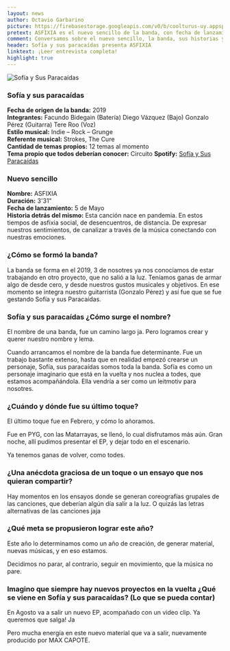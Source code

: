 ```yaml
---
layout: news
author: Octavio Garbarino
picture: https://firebasestorage.googleapis.com/v0/b/coolturus-uy.appspot.com/o/news%2Fsofiaysusparacaidas.JPG?alt=media&token=f30e23b5-3baf-4d6a-955c-152da89e75d6
pretext: ASFIXIA es el nuevo sencillo de la banda, con fecha de lanzamiento el 5 de Mayo. Esta canción nace en pandemia, en estos tiempos de asfixia social, de desencuentros, de distancia.
comment: Conversamos sobre el nuevo sencillo, la banda, sus historias y proyectos.
header: Sofía y sus paracaídas presenta ASFIXIA
linktext: ¡Leer entrevista completa! 
highlight: true
---
```

<div class="image-box">
<img src="https://firebasestorage.googleapis.com/v0/b/coolturus-uy.appspot.com/o/news%2FAsfixia.JPG?alt=media&token=1a30d0d3-8ed9-4363-a769-7d6e08be3651" alt="Sofía y Sus Paracaídas"></div>

### Sofía y sus paracaídas
**Fecha de origen de la banda:** 2019<br>
**Integrantes:** Facundo Bidegain (Batería) Diego Vázquez (Bajo)  Gonzalo Pérez (Guitarra) Tere Roo (Voz)<br>
**Estilo musical:** Indie – Rock – Grunge<br>
**Referente musical:** Strokes, The Cure<br>
**Cantidad de temas propios:** 12 temas al momento<br>
**Tema propio que todos deberían conocer:** Circuito
**Spotify:** [Sofía y Sus Paracaídas](https://open.spotify.com/artist/0vLW3E3sxu3dBfvbD2hVQR)

### Nuevo sencillo
**Nombre:** ASFIXIA<br>
**Duración:** 3'31"<br>
**Fecha de lanzamiento:** 5 de Mayo<br>
**Historia detrás del mismo:** Esta canción nace en pandemia. En estos tiempos de asfixia social, de desencuentros, de distancia. De expresar nuestros sentimientos, de canalizar a través de la música conectando con nuestras emociones.

### ¿Cómo se formó la banda?
La banda se forma en el 2019, 3 de nosotres ya nos conocíamos de estar trabajando en otro proyecto, que no salió a la luz. Teníamos ganas de armar algo de desde cero, y desde nuestros gustos musicales y objetivos. En ese momento se integra nuestro guitarrista (Gonzalo Pérez) y así fue que se fue gestando Sofía y sus Paracaídas.

### Sofía y sus paracaídas ¿Cómo surge el nombre?
El nombre de una banda, fue un camino largo ja. Pero logramos crear y querer nuestro nombre y lema.

Cuando arrancamos el nombre de la banda fue determinante. Fue un trabajo bastante extenso, hasta que en realidad empezó crearse un personaje, Sofía, sus paracaídas somos toda la banda. Sofía es como un personaje imaginario que está en la vuelta y nos nuclea a todes, que estamos acompañándola. Ella vendría a ser como un leitmotiv para nosotres.

### ¿Cuándo y dónde fue su último toque?
El último toque fue en Febrero, y cómo lo añoramos.

Fue en PYG, con las Matarrayas, se llenó, lo cual disfrutamos más aún. Gran noche, allí pudimos presentar el EP, y dejar todo en el escenario.

Ya tenemos ganas de volver, como todes.

### ¿Una anécdota graciosa de un toque o un ensayo que nos quieran compartir?
Hay momentos en los ensayos donde se generan coreografías grupales de las canciones, que deberían algún día salir a la luz. O quizás las letras alternativas de las canciones jaja

### ¿Qué meta se propusieron lograr este año?
Este año lo determinamos como un año de creación, de generar material, nuevas músicas, y en eso estamos.

Decidimos no parar, al contrario, seguir en movimiento, que la música no pare.

### Imagino que siempre hay nuevos proyectos en la vuelta ¿Qué se viene en Sofía y sus paracaídas? (Lo que se pueda contar)
En Agosto va a salir un nuevo EP, acompañado con un video clip. Ya queremos que salga! Ja

Pero mucha energía en este nuevo material que va a salir, nuevamente producido por MAX CAPOTE.
